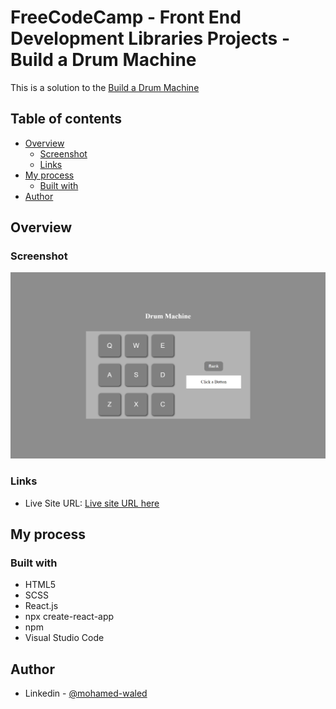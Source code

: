 # FreeCodeCamp - Front End Development Libraries Projects - Build a Drum Machine

This is a solution to the [Build a Drum Machine](https://www.freecodecamp.org/learn/front-end-development-libraries/front-end-development-libraries-projects/build-a-drum-machine) 

## Table of contents

- [Overview](#overview)
  - [Screenshot](#screenshot)
  - [Links](#links)
- [My process](#my-process)
  - [Built with](#built-with)
- [Author](#author)

## Overview

### Screenshot

![](./images/localhost_30000_.png)

### Links

- Live Site URL: [Live site URL here](https://snazzy-fox-9f6d70.netlify.app/)

## My process

### Built with

- HTML5
- SCSS
- React.js
- npx create-react-app
- npm
- Visual Studio Code

## Author

- Linkedin - [@mohamed-waled](https://www.linkedin.com/in/mohamed-waled-82a51a1bb/)